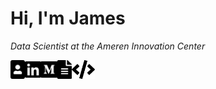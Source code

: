 # Hi, I'm James
*Data Scientist at the Ameren Innovation Center*

<a href="https://jameskabbes.github.io">
  <img align="left" alt="Personal Website" height="30px" src="static/portrait.svg" />
</a>
<a href="https://www.linkedin.com/in/jameskabbes">
  <img align="left" alt="LinkedIn" height="30px" src="static/linkedin.svg" />
</a>
<a href="https://medium.com/@james.kabbes">
  <img align="left" alt="Medium" height="30px" src="static/medium.svg" />
</a>
<a href="https://www.dropbox.com/s/uduux1u6caizqp7/James%20Kabbes%20Resume.pdf?dl=0">
  <img align="left" alt="Resume" height="30px" src="static/file-alt.svg" />
</a>
<a href="https://pypi.org/user/kabbes">
  <img align="left" alt="PyPI" height="30px" src="static/code.svg" />
</a>
